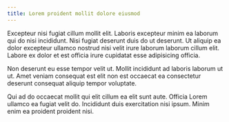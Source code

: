 ```yaml
---
title: Lorem proident mollit dolore eiusmod
---
```


Excepteur nisi fugiat cillum mollit elit. Laboris excepteur minim ea laborum qui do nisi incididunt. Nisi fugiat deserunt duis do ut deserunt. Ut aliquip ea dolor excepteur ullamco nostrud nisi velit irure laborum laborum cillum elit. Labore ex dolor et est officia irure cupidatat esse adipisicing officia.

Non deserunt eu esse tempor velit ut. Mollit incididunt ad laboris laborum ut ut. Amet veniam consequat est elit non est occaecat ea consectetur deserunt consequat aliquip tempor voluptate.

Qui ad do occaecat mollit qui elit cillum ea elit sunt aute. Officia Lorem ullamco ea fugiat velit do. Incididunt duis exercitation nisi ipsum. Minim enim ea proident proident nisi.